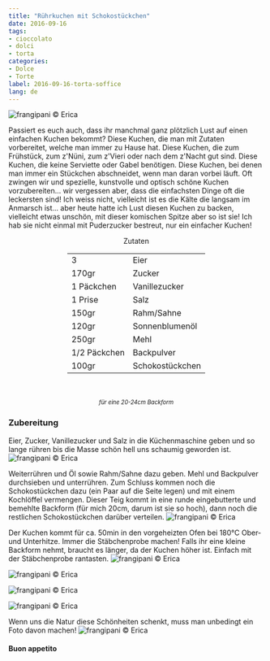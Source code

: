 ```yaml
---
title: "Rührkuchen mit Schokostückchen"
date: 2016-09-16
tags:
- cioccolato
- dolci
- torta
categories:
- Dolce
- Torte
label: 2016-09-16-torta-soffice
lang: de
---
```

![](../2016-09-16-torta-soffice-con-gocce-di-cioccolato/header.jpg "frangipani © Erica")

Passiert es euch auch, dass ihr manchmal ganz plötzlich Lust auf einen einfachen Kuchen bekommt? Diese Kuchen, die man mit Zutaten vorbereitet, welche man immer zu Hause hat. Diese Kuchen, die zum Frühstück, zum z'Nüni, zum z'Vieri oder nach dem z'Nacht gut sind. Diese Kuchen, die keine Serviette oder Gabel benötigen. Diese Kuchen, bei denen man immer ein Stückchen abschneidet, wenn man daran vorbei läuft. Oft zwingen wir und spezielle, kunstvolle und optisch schöne Kuchen vorzubereiten... wir vergessen aber, dass die einfachsten Dinge oft die leckersten sind! Ich weiss nicht, vielleicht ist es die Kälte die langsam im Anmarsch ist... aber heute hatte ich Lust diesen Kuchen zu backen, vielleicht etwas unschön, mit dieser komischen Spitze aber so ist sie! Ich hab sie nicht einmal mit Puderzucker bestreut, nur ein einfacher Kuchen!

<div id="wrapper" style="text-align: center">
  <div id="yourdiv" style="display: inline-block;">
    <div class="ingredients">
      <div class="ingredients-title">Zutaten</div>
      <table>
        <tbody>
          <tr>
            <td>3</td>
            <td>Eier</td>
          </tr>
          <tr>
            <td>170gr</td>
            <td>Zucker</td>
          </tr>
          <tr>
            <td>1 Päckchen</td>
            <td>Vanillezucker</td>
          </tr>
          <tr>
            <td>1 Prise</td>
            <td>Salz</td>
          </tr>
          <tr>
            <td>150gr</td>
            <td>Rahm/Sahne</td>
          </tr>
          <tr>
            <td>120gr</td>
            <td>Sonnenblumenöl</td>
          </tr>
          <tr>
            <td>250gr</td>
            <td>Mehl</td>
          </tr>
          <tr>
            <td>1/2 Päckchen</td>
            <td>Backpulver</td>        
          </tr>
          <tr>
            <td>100gr</td>
            <td>Schokostückchen</td>
          </tr>
        </tbody>
      </table>
      <br></br>
      <i class="pull-right" style="font-size: 80%;">für eine 20-24cm Backform</i>
    </div>
  </div>
</div>


<h3>
  <font color="grey">
    <i class="fa-solid fa-gears"></i>
  </font> Zubereitung
</h3>

Eier, Zucker, Vanillezucker und Salz in die Küchenmaschine geben und so lange rühren bis die Masse schön hell uns schaumig geworden ist.
![](../2016-09-16-torta-soffice-con-gocce-di-cioccolato/uova.jpg "frangipani © Erica")

Weiterrühren und Öl sowie Rahm/Sahne dazu geben. Mehl und Backpulver durchsieben und unterrühren. Zum Schluss kommen noch die Schokostückchen dazu (ein Paar auf die Seite legen) und mit einem Kochlöffel vermengen. Dieser Teig kommt in eine runde eingebutterte und bemehlte Backform (für mich 20cm, darum ist sie so hoch), dann noch die restlichen Schokostückchen darüber verteilen.
![](../2016-09-16-torta-soffice-con-gocce-di-cioccolato/teglia.jpg "frangipani © Erica")

Der Kuchen kommt für ca. 50min in den vorgeheizten Ofen bei 180°C Ober- und Unterhitze. Immer die Stäbchenprobe machen! Falls ihr eine kleine Backform nehmt, braucht es länger, da der Kuchen höher ist. Einfach mit der Stäbchenprobe rantasten.
![](../2016-09-16-torta-soffice-con-gocce-di-cioccolato/risultato1.jpg "frangipani © Erica")

![](../2016-09-16-torta-soffice-con-gocce-di-cioccolato/risultato2.jpg "frangipani © Erica")

![](../2016-09-16-torta-soffice-con-gocce-di-cioccolato/risultato3.jpg "frangipani © Erica")

![](../2016-09-16-torta-soffice-con-gocce-di-cioccolato/risultato4.jpg "frangipani © Erica")

Wenn uns die Natur diese Schönheiten schenkt, muss man unbedingt ein Foto davon machen!
![](../2016-09-16-torta-soffice-con-gocce-di-cioccolato/carciofo.jpg "frangipani © Erica")


<h4>Buon appetito
  <font color="red">
    <i class="fa-regular fa-face-smile"></i>
  </font>
</h4>

